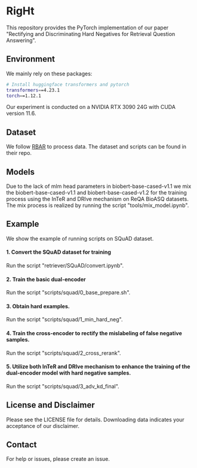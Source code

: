 # RigHt
This repository provides the PyTorch implementation of our paper "Rectifying and Discriminating Hard Negatives for
Retrieval Question Answering".

## Environment
We mainly rely on these packages:
```bash
# Install huggingface transformers and pytorch
transformers==4.23.1
torch==1.12.1
```
Our experiment is conducted on a NVIDIA RTX 3090 24G with CUDA version 11.6.

## Dataset
We follow [RBAR](https://github.com/Ba1Jun/BioReQA) to process data. The dataset and scripts can be found in their repo.

## Models
Due to the lack of mlm head parameters in biobert-base-cased-v1.1 we mix the biobert-base-cased-v1.1 and biobert-base-cased-v1.2 for the training process using the InTeR and DRIve mechanism on ReQA BioASQ datasets. The mix process is realized by running the script "tools/mix_model.ipynb".

## Example
We show the example of running scripts on SQuAD dataset. 

#### 1. Convert the SQuAD dataset for training
Run the script "retriever/SQuAD/convert.ipynb".

#### 2. Train the basic dual-encoder
Run the script "scripts/squad/0_base_prepare.sh".

#### 3. Obtain hard examples.
Run the script "scripts/squad/1_min_hard_neg".

#### 4. Train the cross-encoder to rectify the mislabeling of false negative samples.
Run the script "scripts/squad/2_cross_rerank".

#### 5. Utilize both InTeR and DRIve mechanism to enhance the training of the dual-encoder model with hard negative samples.
Run the script "scripts/squad/3_adv_kd_final".

## License and Disclaimer
Please see the LICENSE file for details. Downloading data indicates your acceptance of our disclaimer.

## Contact
For help or issues, please create an issue.
